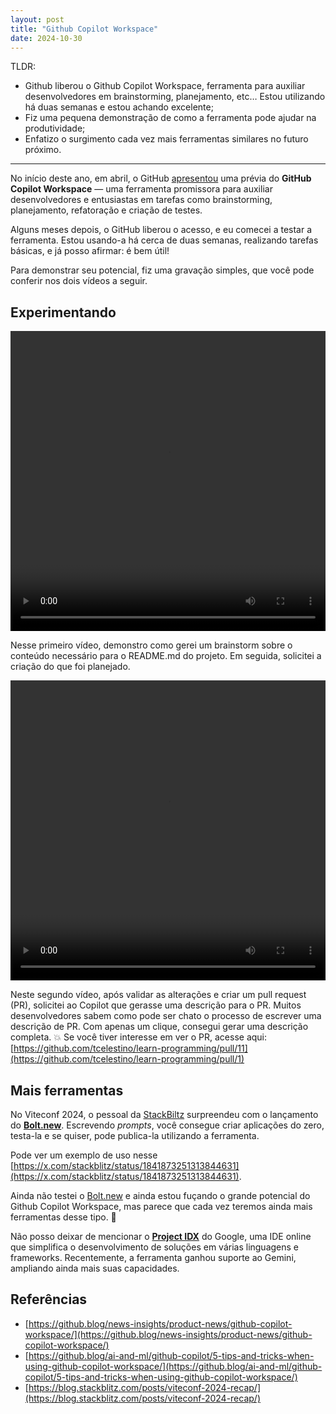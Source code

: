 ```yaml
---
layout: post
title: "Github Copilot Workspace"
date: 2024-10-30
---
```

TLDR:

- Github liberou o Github Copilot Workspace, ferramenta para auxiliar desenvolvedores em brainstorming, planejamento, etc… Estou utilizando há duas semanas e estou achando excelente;
- Fiz uma pequena demonstração de como a ferramenta pode ajudar na produtividade;
- Enfatizo o surgimento cada vez mais ferramentas similares no futuro próximo.
---

No início deste ano, em abril, o GitHub [apresentou](https://github.blog/news-insights/product-news/github-copilot-workspace/) uma prévia do **GitHub Copilot Workspace** — uma ferramenta promissora para auxiliar desenvolvedores e entusiastas em tarefas como brainstorming, planejamento, refatoração e criação de testes.

Alguns meses depois, o GitHub liberou o acesso, e eu comecei a testar a ferramenta. Estou usando-a há cerca de duas semanas, realizando tarefas básicas, e já posso afirmar: é bem útil!

Para demonstrar seu potencial, fiz uma gravação simples, que você pode conferir nos dois vídeos a seguir.

## Experimentando

<video width="100%" height="480" controls>
  <source src="https://i.imgur.com/RPtGXTD.mp4" type="video/mp4">
  Seu navegador não suporta o elemento de vídeo. Assista aqui: https://imgur.com/gallery/github-copilot-workspace-beta-phaItCC
</video>

Nesse primeiro vídeo, demonstro como gerei um brainstorm sobre o conteúdo necessário para o README.md do projeto. Em seguida, solicitei a criação do que foi planejado.

<video width="100%" height="480" controls>
  <source src="https://i.imgur.com/afWblM8.mp4" type="video/mp4">
  Seu navegador não suporta o elemento de vídeo. Assista aqui: https://imgur.com/gallery/github-copilot-workspace-beta-phaItCC
</video>

Neste segundo vídeo, após validar as alterações e criar um pull request (PR), solicitei ao Copilot que gerasse uma descrição para o PR. Muitos desenvolvedores sabem como pode ser chato o processo de escrever uma descrição de PR. Com apenas um clique, consegui gerar uma descrição completa. 💥 Se você tiver interesse em ver o PR, acesse aqui: [https://github.com/tcelestino/learn-programming/pull/11](https://github.com/tcelestino/learn-programming/pull/1)

## Mais ferramentas

No Viteconf 2024, o pessoal da [StackBiltz](https://stackblitz.com/) surpreendeu com o lançamento do [**Bolt.new**](https://bolt.new/). Escrevendo *prompts*, você consegue criar aplicações do zero, testa-la e se quiser, pode publica-la utilizando a ferramenta.

Pode ver um exemplo de uso  nesse [https://x.com/stackblitz/status/1841873251313844631](https://x.com/stackblitz/status/1841873251313844631).

Ainda não testei o [Bolt.new](http://Bolt.new) e ainda estou fuçando o grande potencial do Github Copilot Workspace, mas parece que cada vez teremos ainda mais ferramentas desse tipo. 👀

Não posso deixar de mencionar o [**Project IDX**](https://idx.google.com/) do Google, uma IDE online que simplifica o desenvolvimento de soluções em várias linguagens e frameworks. Recentemente, a ferramenta ganhou suporte ao Gemini, ampliando ainda mais suas capacidades.

## Referências

- [https://github.blog/news-insights/product-news/github-copilot-workspace/](https://github.blog/news-insights/product-news/github-copilot-workspace/)
- [https://github.blog/ai-and-ml/github-copilot/5-tips-and-tricks-when-using-github-copilot-workspace/](https://github.blog/ai-and-ml/github-copilot/5-tips-and-tricks-when-using-github-copilot-workspace/)
- [https://blog.stackblitz.com/posts/viteconf-2024-recap/](https://blog.stackblitz.com/posts/viteconf-2024-recap/)
